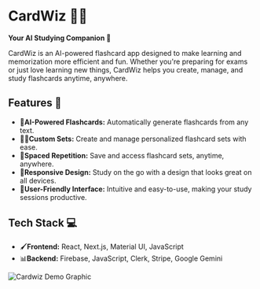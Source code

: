 # CardWiz 🧙‍♂️

**Your AI Studying Companion 🤖**

CardWiz is an AI-powered flashcard app designed to make learning and memorization more efficient and fun. Whether you're preparing for exams or just love learning new things, CardWiz helps you create, manage, and study flashcards anytime, anywhere.

## Features 🤩

- 📝**AI-Powered Flashcards:** Automatically generate flashcards from any text.
- 🐦‍🔥**Custom Sets:** Create and manage personalized flashcard sets with ease.
- 🔄**Spaced Repetition:** Save and access flashcard sets, anytime, anywhere. 
- 📱**Responsive Design:** Study on the go with a design that looks great on all devices.
- 👤**User-Friendly Interface:** Intuitive and easy-to-use, making your study sessions productive.

## Tech Stack 💻

- 🖌️**Frontend:** React, Next.js, Material UI, JavaScript
- 📊**Backend:** Firebase, JavaScript, Clerk, Stripe, Google Gemini

![Cardwiz Demo Graphic](https://i.postimg.cc/J7B46x5C/Cardwiz-Showcase.png)

